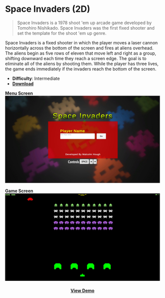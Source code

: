 # Space Invaders (2D)

> Space Invaders is a 1978 shoot 'em up arcade game developed by Tomohiro Nishikado. Space Invaders was the first fixed shooter and set the template for the shoot 'em up genre.

Space Invaders is a fixed shooter in which the player moves a laser cannon horizontally across the bottom of the screen and fires at aliens overhead. The aliens begin as five rows of eleven that move left and right as a group, shifting downward each time they reach a screen edge. The goal is to eliminate all of the aliens by shooting them. While the player has three lives, the game ends immediately if the invaders reach the bottom of the screen.

- **Difficulty**: Intermediate
- [**Download**](https://github.com/digiman07/Space-Invaders/archive/refs/heads/main.zip)

**Menu Screen**
![alt text](https://github.com/digiman07/Space-Invaders/blob/main/Screenshots/GameMenu.jpg)

**Game Screen**
![alt text](https://github.com/digiman07/Space-Invaders/blob/main/Screenshots/GamePlay.jpg)

<div align="center">
<h4> <a href="https://mhsoftware.great-site.net/spaceinvaders/" target="_blank" rel="noopener noreferrer">View Demo</a> </h4>
</div>
